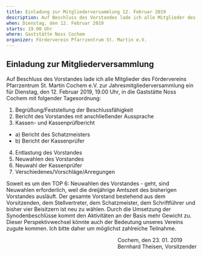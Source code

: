 ```yaml
---
title: Einladung zur Mitgliederversammlung 12. Februar 2019
description: Auf Beschluss des Vorstandes lade ich alle Mitglieder des Fördervereins Pfarrzentrum St. Martin Cochem e.V. zur Jahresmitgliederversammlung ein
when: Dienstag, den 12. Februar 2019
starts: 19.00 Uhr
where: Gaststätte Noss Cochem
organizer: Förderverein Pfarrzentrum St. Martin e.V.
---
```

## Einladung zur Mitgliederversammlung

Auf Beschluss des Vorstandes lade ich alle Mitglieder des Fördervereins Pfarrzentrum St. Martin Cochem e.V. zur Jahresmitgliederversammlung ein für 
Dienstag, den 12. Februar 2019, 19.00 Uhr, in die Gaststätte Noss Cochem mit folgender Tagesordnung:

1. Begrüßung/Feststellung der Beschlussfähigkeit
2. Bericht des Vorstandes mit anschließender Aussprache
3. Kassen- und Kassenprüfbericht
- a) Bericht des Schatzmeisters
- b) Bericht der Kassenprüfer
4. Entlastung des Vorstandes
5. Neuwahlen des Vorstandes
6. Neuwahl der Kassenprüfer
7. Verschiedenes/Vorschläge/Anregungen


Soweit es um den TOP 6: Neuwahlen des Vorstandes - geht, sind Neuwahlen erforderlich, weil die dreijährige Amtszeit des bisherigen Vorstandes ausläuft.
Der gesamte Vorstand bestehend aus dem Vorsitzenden, dem Stellvertreter, dem Schatzmeister, dem Schriftführer und bisher  vier Beisitzern ist neu zu wählen.
Durch die Umsetzung der Synodenbeschlüsse kommt den Aktivitäten an der Basis mehr Gewicht zu. 
Dieser Perspektivwechsel könnte auch der Bedeutung unseres Vereins zugute kommen. 
Ich bitte daher um möglichst  zahlreiche Teilnahme.

<div style="float:right;">Cochem, den 23. 01. 2019<br>
Bernhard Theisen, Vorsitzender
<br>
<br>
</div>
